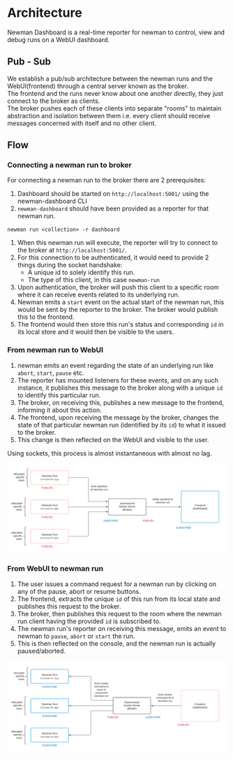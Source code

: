 # Architecture

Newman Dashboard is a real-time reporter for newman to control, view and debug runs on a WebUI dashboard.

## Pub - Sub

We establish a pub/sub architecture between the newman runs and the WebUI(frontend) through a central server known as the broker. <br/>
The frontend and the runs never know about one another directly, they just connect to the broker as clients.<br/>
The broker pushes each of these clients into separate "rooms" to maintain abstraction and isolation between them i.e. every client should receive messages concerned with itself and no other client. <br/>

## Flow

### Connecting a newman run to broker

For connecting a newman run to the broker there are 2 prerequisites:

1. Dashboard should be started on `http://localhost:5001/` using the newman-dashboard CLI
2. `newman-dashboard` should have been provided as a reporter for that newman run.

```
newman run <collection> -r dashboard
```

1. When this newman run will execute, the reporter will try to connect to the broker at `http://localhost:5001/`.
2. For this connection to be authenticated, it would need to provide 2 things during the socket handshake:
    - A unique id to solely identify this run.
    - The type of this client, in this case `newman-run`
3. Upon authentication, the broker will push this client to a specific room where it can receive events related to its underlying run.
4. Newman emits a `start` event on the actual start of the newman run, this would be sent by the reporter to the broker. The broker would publish this to the frontend.
5. The frontend would then store this run's status and corresponding `id` in its local store and it would then be visible to the users.

### From newman run to WebUI

1. newman emits an event regarding the state of an underlying run like `abort`, `start`, `pause` etc.
2. The reporter has mounted listeners for these events, and on any such instance, it publishes this message to the broker along with a unique `id` to identify this particular run.
3. The broker, on receiving this, publishes a new message to the frontend, informing it about this action.
4. The frontend, upon receiving the message by the broker, changes the state of that particular newman run (identified by its `id`) to what it issued to the broker.
5. This change is then reflected on the WebUI and visible to the user.

Using sockets, this process is almost instantaneous with almost no lag.

![Runs publishing to broker](./img/run_publish.png)

### From WebUI to newman run

1. The user issues a command request for a newman run by clicking on any of the pause, abort or resume buttons.
2. The frontend, extracts the unique `id` of this run from its local state and publishes this request to the broker.
3. The broker, then publishes this request to the room where the newman run client having the provided `id` is subscribed to.
4. The newman run's reporter on receiving this message, emits an event to newman to `pause`, `abort` or `start` the run.
5. This is then reflected on the console, and the newman run is actually paused/aborted.

![Frontend publishing to broker](./img/frontend_publish.png)
